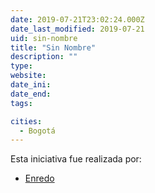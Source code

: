 ```yaml
---
date: 2019-07-21T23:02:24.000Z
date_last_modified: 2019-07-21
uid: sin-nombre
title: "Sin Nombre"
description: ""
type: 
website: 
date_ini: 
date_end: 
tags:

cities: 
  - Bogotá
---
```


Esta iniciativa fue realizada por:

- [Enredo](/organizaciones/enredo)
